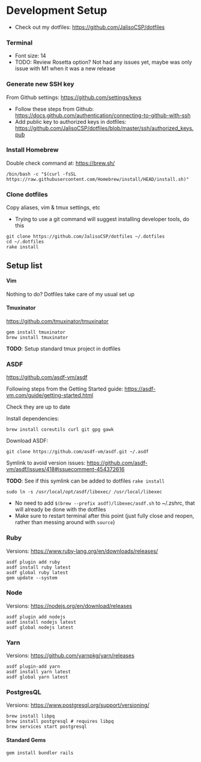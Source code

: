 # Development Setup

* Check out my dotfiles: https://github.com/JalisoCSP/dotfiles

### Terminal

* Font size: 14
* TODO: Review Rosetta option? Not had any issues yet, maybe was only issue with M1 when it was a new release

### Generate new SSH key

From Github settings: https://github.com/settings/keys

* Follow these steps from Github: https://docs.github.com/authentication/connecting-to-github-with-ssh
* Add public key to authorized keys in dotfiles: https://github.com/JalisoCSP/dotfiles/blob/master/ssh/authorized_keys.pub

### Install Homebrew

Double check command at: https://brew.sh/

```
/bin/bash -c "$(curl -fsSL https://raw.githubusercontent.com/Homebrew/install/HEAD/install.sh)"
```

### Clone dotfiles

Copy aliases, vim & tmux settings, etc

* Trying to use a git command will suggest installing developer tools, do this

```
git clone https://github.com/JalisoCSP/dotfiles ~/.dotfiles
cd ~/.dotfiles
rake install
```

## Setup list

#### Vim

Nothing to do? Dotfiles take care of my usual set up

#### Tmuxinator

https://github.com/tmuxinator/tmuxinator

```
gem install tmuxinator
brew install tmuxinator
```

**TODO**: Setup standard tmux project in dotfiles

### ASDF

https://github.com/asdf-vm/asdf

Following steps from the Getting Started guide: https://asdf-vm.com/guide/getting-started.html

Check they are up to date

Install dependencies:

```
brew install coreutils curl git gpg gawk
```

Download ASDF:

```
git clone https://github.com/asdf-vm/asdf.git ~/.asdf
```

Symlink to avoid version issues: https://github.com/asdf-vm/asdf/issues/418#issuecomment-454372616

**TODO**: See if this symlink can be added to dotfiles `rake install`

```
sudo ln -s /usr/local/opt/asdf/libexec/ /usr/local/libexec
```

* No need to add `$(brew --prefix asdf)/libexec/asdf.sh` to ~/.zshrc, that will already be done with the dotfiles
* Make sure to restart terminal after this point (just fully close and reopen, rather than messing around with `source`)

### Ruby

Versions: https://www.ruby-lang.org/en/downloads/releases/

```
asdf plugin add ruby
asdf install ruby latest
asdf global ruby latest
gem update --system
```

### Node

Versions: https://nodejs.org/en/download/releases

```
asdf plugin add nodejs
asdf install nodejs latest
asdf global nodejs latest
```

### Yarn

Versions: https://github.com/yarnpkg/yarn/releases

```
asdf plugin-add yarn
asdf install yarn latest
asdf global yarn latest
```

### PostgresQL

Versions: https://www.postgresql.org/support/versioning/

```
brew install libpq
brew install postgresql # requires libpq
brew services start postgresql
```

#### Standard Gems

```
gem install bundler rails
```
